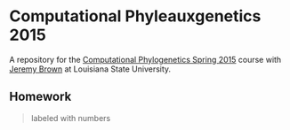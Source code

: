 Computational Phyleauxgenetics 2015
=======

A repository for the [Computational Phylogenetics Spring 2015](https://github.com/jembrown/CompPhylo_Spr2015) course with [Jeremy Brown](https://github.com/jembrown) at Louisiana State University. 

Homework
-----------
>labeled with numbers




